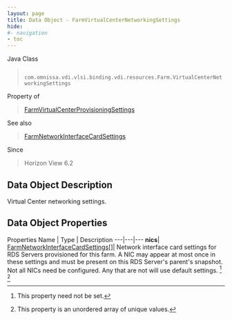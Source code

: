 ```yaml
---
layout: page
title: Data Object - FarmVirtualCenterNetworkingSettings
hide:
#- navigation
- toc
---
```






Java Class
> ` com.omnissa.vdi.vlsi.binding.vdi.resources.Farm.VirtualCenterNetworkingSettings`

Property of
> [FarmVirtualCenterProvisioningSettings](vdi.resources.Farm.VirtualCenterProvisioningSettings.md#field_detail)

See also
> [FarmNetworkInterfaceCardSettings](vdi.resources.Farm.NetworkInterfaceCardSettings.md)

Since
> Horizon View 6.2


## Data Object Description

Virtual Center networking settings.

## Data Object Properties
Properties
Name |  Type |  Description
---|---|---
**nics**| [FarmNetworkInterfaceCardSettings[]](vdi.resources.Farm.NetworkInterfaceCardSettings.md)|  Network interface card settings for RDS Servers provisioned for this farm. A NIC may appear at most once in these settings and must be present on this RDS Server's parent's snapshot. Not all NICs need be configured. Any that are not will use default settings. [^1] [^14]


 


[^1]: This property need not be set.
[^14]: This property is an unordered array of unique values.